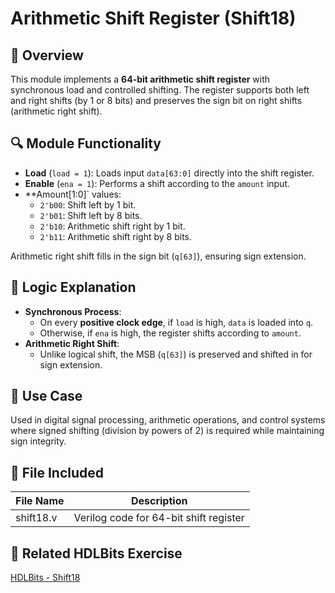 # Arithmetic Shift Register (Shift18)

## 🧾 Overview
This module implements a **64-bit arithmetic shift register** with synchronous load and controlled shifting. The register supports both left and right shifts (by 1 or 8 bits) and preserves the sign bit on right shifts (arithmetic right shift).

## 🔍 Module Functionality
- **Load** (`load = 1`): Loads input `data[63:0]` directly into the shift register.
- **Enable** (`ena = 1`): Performs a shift according to the `amount` input.
- **Amount[1:0]` values:
  - `2'b00`: Shift left by 1 bit.
  - `2'b01`: Shift left by 8 bits.
  - `2'b10`: Arithmetic shift right by 1 bit.
  - `2'b11`: Arithmetic shift right by 8 bits.

Arithmetic right shift fills in the sign bit (`q[63]`), ensuring sign extension.

## 🔧 Logic Explanation
- **Synchronous Process**:
  - On every **positive clock edge**, if `load` is high, `data` is loaded into `q`.
  - Otherwise, if `ena` is high, the register shifts according to `amount`.
- **Arithmetic Right Shift**:
  - Unlike logical shift, the MSB (`q[63]`) is preserved and shifted in for sign extension.

## 🧠 Use Case
Used in digital signal processing, arithmetic operations, and control systems where signed shifting (division by powers of 2) is required while maintaining sign integrity.

## 📁 File Included

| File Name   | Description                         |
|-------------|-------------------------------------|
| shift18.v   | Verilog code for 64-bit shift register |

## 🔗 Related HDLBits Exercise
[HDLBits - Shift18](https://hdlbits.01xz.net/wiki/Shift18)
